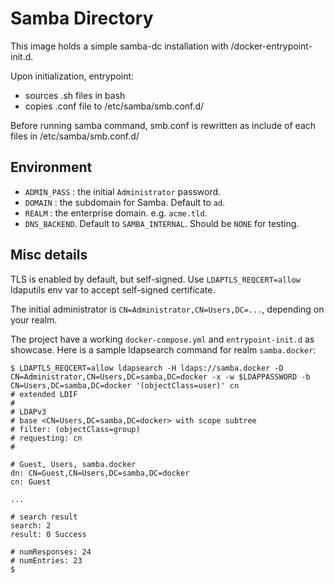 # Samba Directory

This image holds a simple samba-dc installation with /docker-entrypoint-init.d.

Upon initialization, entrypoint:

- sources .sh files in bash
- copies .conf file to /etc/samba/smb.conf.d/

Before running samba command, smb.conf is rewritten as include of each files in /etc/samba/smb.conf.d/


## Environment

- `ADMIN_PASS` : the initial `Administrator` password.
- `DOMAIN` : the subdomain for Samba. Default to `ad`.
- `REALM` : the enterprise domain. e.g. `acme.tld`.
- `DNS_BACKEND`. Default to `SAMBA_INTERNAL`. Should be `NONE` for testing.


## Misc details

TLS is enabled by default, but self-signed.
Use `LDAPTLS_REQCERT=allow` ldaputils env var to accept self-signed certificate.

The initial administrator is `CN=Administrator,CN=Users,DC=...`, depending on your realm.

The project have a working `docker-compose.yml` and `entrypoint-init.d` as showcase.
Here is a sample ldapsearch command for realm `samba.docker`:

``` console
$ LDAPTLS_REQCERT=allow ldapsearch -H ldaps://samba.docker -D CN=Administrator,CN=Users,DC=samba,DC=docker -x -w $LDAPPASSWORD -b CN=Users,DC=samba,DC=docker '(objectClass=user)' cn
# extended LDIF
#
# LDAPv3
# base <CN=Users,DC=samba,DC=docker> with scope subtree
# filter: (objectClass=group)
# requesting: cn
#

# Guest, Users, samba.docker
dn: CN=Guest,CN=Users,DC=samba,DC=docker
cn: Guest

...

# search result
search: 2
result: 0 Success

# numResponses: 24
# numEntries: 23
$
```
